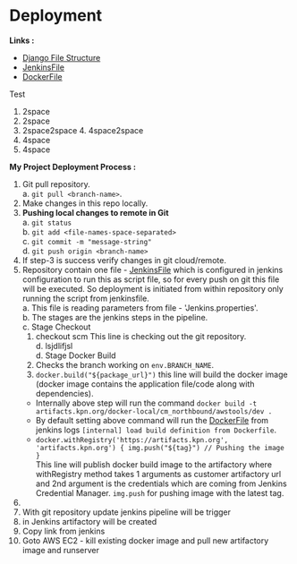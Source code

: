 # Deployment

**Links :**  
- [Django File Structure](Django-File-Structure.md)  
- [JenkinsFile](jenkinsfile.md)  
- [DockerFile](dockerfile.md)  

Test

1.  2space
2.  2space
  3.  2space2space
    4.  4space2space
4.    4space
5.    4space



**My Project Deployment Process :**  
1. Git pull repository.  
   a. `git pull <branch-name>`.  
2. Make changes in this repo locally.  
3. **Pushing local changes to remote in Git**  
   a. `git status`  
   b. `git add <file-names-space-separated>`  
   c. `git commit -m "message-string"`  
   d. `git push origin <branch-name>`  
4. If step-3 is success verify changes in git cloud/remote.  
5. Repository contain one file - [JenkinsFile](jenkinsfile.md) which is configured in jenkins configuration to run this as script file, so for every push on git this file will be executed. So deployment is initiated from within repository only running the script from jenkinsfile.  
   a. This file is reading parameters from file - 'Jenkins.properties'.  
   b. The stages are the jenkins steps in the pipeline.  
   c. Stage Checkout  
      1. checkout scm This line is checking out the git repository.  
   d. lsjdlifjsl  
   d. Stage Docker Build  
      1. Checks the branch working on `env.BRANCH_NAME`.  
      2. `docker.build("${package_url}")` this line will build the docker image (docker image contains the application file/code along with dependencies).
      - Internally above step will run the command ```docker build -t artifacts.kpn.org/docker-local/cm_northbound/awstools/dev .```
      - By default setting above command will run the [DockerFile](dockerfile.md) from jenkins logs ```[internal] load build definition from Dockerfile```.
      - ```docker.withRegistry('https://artifacts.kpn.org', 'artifacts.kpn.org') { img.push("${tag}") // Pushing the image }```  
    This line will publish docker build image to the artifactory where withRegistry method takes 1 arguments as customer artifactory url and 2nd argument is the credentials which are coming from Jenkins Credential Manager. ```img.push``` for pushing image with the latest tag.
7. 
8. With git repository update jenkins pipeline will be trigger 
9. in Jenkins artifactory will be created 
10. Copy link from jenkins
11. Goto AWS EC2 - kill existing docker image and pull new artifactory image and runserver

